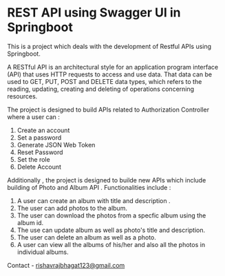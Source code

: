 # REST API using Swagger UI in Springboot
This is a project which deals with the development of Restful APIs using Springboot.

A RESTful API is an architectural style for an application program interface (API) that uses HTTP requests to access and use data. 
That data can be used to GET, PUT, POST and DELETE data types, which refers to the reading, updating, creating and deleting of operations concerning resources.

The project is designed to build APIs related to Authorization Controller where a user can :
1. Create an account
2. Set a password
3. Generate JSON Web Token
4. Reset Password
5. Set the role
6. Delete Account

Additionally , the project is designed to builde new APIs which include building of Photo and Album API .
Functionalities include :
1. A user can create an album with title and description .
2. The user can add photos to the album.
3. The user can download the photos from a specfic album using the album id.
4. The use can update album as well as photo's title and description.
5. The user can delete an album as well as a photo.
6. A user can view all the albums of his/her and also all the photos in individual albums.

Contact - rishavrajbhagat123@gmail.com 

